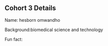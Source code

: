## Cohort 3 Details


Name: hesborn omwandho

Background:biomedical science and technology

Fun fact: 
